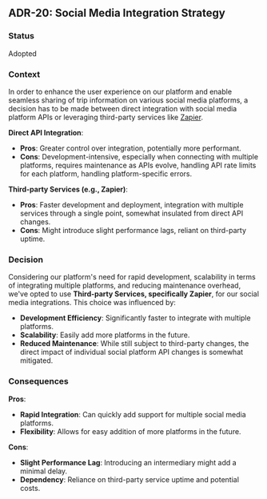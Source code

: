## ADR-20: Social Media Integration Strategy

### Status
Adopted

### Context
In order to enhance the user experience on our platform and enable seamless sharing of trip information on various social media platforms, a decision has to be made between direct integration with social media platform APIs or leveraging third-party services like [Zapier](https://zapier.com/).

**Direct API Integration**:
- **Pros**: Greater control over integration, potentially more performant.
- **Cons**: Development-intensive, especially when connecting with multiple platforms, requires maintenance as APIs evolve, handling API rate limits for each platform, handling platform-specific errors.

**Third-party Services (e.g., Zapier)**:
- **Pros**: Faster development and deployment, integration with multiple services through a single point, somewhat insulated from direct API changes.
- **Cons**: Might introduce slight performance lags, reliant on third-party uptime.

### Decision
Considering our platform's need for rapid development, scalability in terms of integrating multiple platforms, and reducing maintenance overhead, we've opted to use **Third-party Services, specifically Zapier**, for our social media integrations. This choice was influenced by:

- **Development Efficiency**: Significantly faster to integrate with multiple platforms.
- **Scalability**: Easily add more platforms in the future.
- **Reduced Maintenance**: While still subject to third-party changes, the direct impact of individual social platform API changes is somewhat mitigated.

### Consequences
**Pros**:
- **Rapid Integration**: Can quickly add support for multiple social media platforms.
- **Flexibility**: Allows for easy addition of more platforms in the future.

**Cons**:
- **Slight Performance Lag**: Introducing an intermediary might add a minimal delay.
- **Dependency**: Reliance on third-party service uptime and potential costs.

